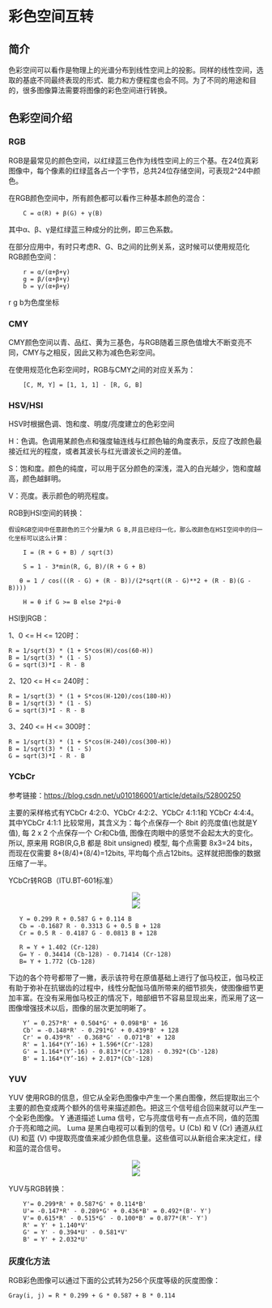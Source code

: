 # 彩色空间互转

## 简介

色彩空间可以看作是物理上的光谱分布到线性空间上的投影。同样的线性空间，选取的基底不同最终表现的形式、能力和方便程度也会不同。为了不同的用途和目的，很多图像算法需要将图像的彩色空间进行转换。
    
## 色彩空间介绍

### RGB
RGB是最常见的颜色空间，以红绿蓝三色作为线性空间上的三个基。在24位真彩图像中，每个像素的红绿蓝各占一个字节，总共24位存储空间，可表现2^24中颜色。

在RGB颜色空间中，所有颜色都可以看作三种基本颜色的混合：

        C = α(R) + β(G) + γ(B)
        
其中α、β、γ是红绿蓝三种成分的比例，即三色系数。

在部分应用中，有时只考虑R、G、B之间的比例关系，这时候可以使用规范化RGB颜色空间：

        r = α/(α+β+γ)
        g = β/(α+β+γ)
        b = γ/(α+β+γ)
        
r g b为色度坐标


### CMY

CMY颜色空间以青、品红、黄为三基色，与RGB随着三原色值增大不断变亮不同，CMY与之相反，因此又称为减色色彩空间。

在使用规范化色彩空间时，RGB与CMY之间的对应关系为：

        [C, M, Y] = [1, 1, 1] - [R, G, B]

### HSV/HSI

HSV时根据色调、饱和度、明度/亮度建立的色彩空间

H：色调。色调用某颜色点和强度轴连线与红颜色轴的角度表示，反应了改颜色最接近红光的程度，或者其波长与红光谱波长之间的差值。

S：饱和度。颜色的纯度，可以用于区分颜色的深浅，混入的白光越少，饱和度越高，颜色越鲜明。

V：亮度。表示颜色的明亮程度。

RGB到HSI空间的转换：

    假设RGB空间中任意颜色的三个分量为R G B,并且已经归一化，那么改颜色在HSI空间中的归一化坐标可以这么计算：
        
        I = (R + G + B) / sqrt(3)
        
        S = 1 - 3*min(R, G, B)/(R + G + B)
        
       θ = 1 / cos(((R - G) + (R - B))/(2*sqrt((R - G)**2 + (R - B)(G - B))))
       
        H = θ if G >= B else 2*pi-θ 

HSI到RGB：

1、0 <= H <= 120时：

    R = 1/sqrt(3) * (1 + S*cos(H)/cos(60-H))
    B = 1/sqrt(3) * (1 - S)
    G = sqrt(3)*I - R - B
    
2、120 <= H <= 240时：

    R = 1/sqrt(3) * (1 + S*cos(H-120)/cos(180-H))
    B = 1/sqrt(3) * (1 - S)
    G = sqrt(3)*I - R - B
    
3、240 <= H <= 300时：

    R = 1/sqrt(3) * (1 + S*cos(H-240)/cos(300-H))
    B = 1/sqrt(3) * (1 - S)
    G = sqrt(3)*I - R - B

### YCbCr

参考链接：https://blog.csdn.net/u010186001/article/details/52800250

主要的采样格式有YCbCr 4:2:0、YCbCr 4:2:2、YCbCr 4:1:1和 YCbCr 4:4:4。其中YCbCr 4:1:1 比较常用，其含义为：每个点保存一个 8bit 的亮度值(也就是Y值), 每 2 x 2 个点保存一个 Cr和Cb值, 图像在肉眼中的感觉不会起太大的变化。所以, 原来用 RGB(R,G,B 都是 8bit unsigned) 模型, 每个点需要 8x3=24 bits， 而现在仅需要 8+(8/4)+(8/4)=12bits, 平均每个点占12bits。这样就把图像的数据压缩了一半。

YCbCr转RGB（ITU.BT-601标准）

<div align=center><img src="https://img-blog.csdn.net/20161012193045900"/></div>
<div align=center><img src="https://img-blog.csdn.net/20161012193325724"/></div>

       Y = 0.299 R + 0.587 G + 0.114 B
       Cb = -0.1687 R - 0.3313 G + 0.5 B + 128
       Cr = 0.5 R - 0.4187 G - 0.0813 B + 128
    
       R = Y + 1.402 (Cr-128)
       G= Y - 0.34414 (Cb-128) - 0.71414 (Cr-128)
       B= Y + 1.772 (Cb-128)
       
下边的各个符号都带了一撇，表示该符号在原值基础上进行了伽马校正，伽马校正有助于弥补在抗锯齿的过程中，线性分配伽马值所带来的细节损失，使图像细节更加丰富。在没有采用伽马校正的情况下，暗部细节不容易显现出来，而采用了这一图像增强技术以后，图像的层次更加明晰了。
    
        Y’ = 0.257*R' + 0.504*G' + 0.098*B' + 16
        Cb' = -0.148*R' - 0.291*G' + 0.439*B' + 128
        Cr' = 0.439*R' - 0.368*G' - 0.071*B' + 128
        R' = 1.164*(Y’-16) + 1.596*(Cr'-128)
        G' = 1.164*(Y’-16) - 0.813*(Cr'-128) - 0.392*(Cb'-128)
        B' = 1.164*(Y’-16) + 2.017*(Cb'-128)

### YUV

YUV 使用RGB的信息，但它从全彩色图像中产生一个黑白图像，然后提取出三个主要的颜色变成两个额外的信号来描述颜色。把这三个信号组合回来就可以产生一个全彩色图像。
Y 通道描述 Luma 信号，它与亮度信号有一点点不同，值的范围介于亮和暗之间。 Luma 是黑白电视可以看到的信号。U (Cb) 和 V (Cr) 通道从红 (U) 和蓝 (V) 中提取亮度值来减少颜色信息量。这些值可以从新组合来决定红，绿和蓝的混合信号。

<div align=center><img src="https://img-blog.csdn.net/20161012193045900"/></div>
<div align=center><img src="https://img-blog.csdn.net/20161012193045900"/></div>

YUV与RGB转换：

        Y'= 0.299*R' + 0.587*G' + 0.114*B'
        U'= -0.147*R' - 0.289*G' + 0.436*B' = 0.492*(B'- Y')
        V'= 0.615*R' - 0.515*G' - 0.100*B' = 0.877*(R'- Y')
        R' = Y' + 1.140*V'
        G' = Y' - 0.394*U' - 0.581*V'
        B' = Y' + 2.032*U'

### 灰度化方法
RGB彩色图像可以通过下面的公式转为256个灰度等级的灰度图像：

    Gray(i, j) = R * 0.299 + G * 0.587 + B * 0.114

